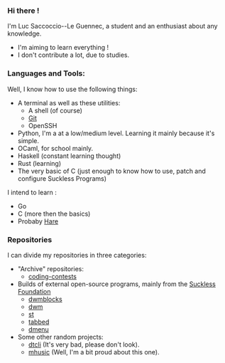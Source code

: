 ### Hi there !

I'm Luc Saccoccio--Le Guennec, a student and an enthusiast about any knowledge.

- I'm aiming to learn everything !
- I don't contribute a lot, due to studies.

### Languages and Tools:

Well, I know how to use the following things:
- A terminal as well as these utilities:
  - A shell (of course)
  - [Git](https://git-scm.com/)
  - OpenSSH
- Python, I'm a at a low/medium level. Learning it mainly because it's simple.
- OCaml, for school mainly.
- Haskell (constant learning thought)
- Rust (learning)
- The very basic of C (just enough to know how to use, patch and configure Suckless Programs)

I intend to learn :
- Go
- C (more then the basics)
- Probaby [Hare](https://harelang.org/)
### Repositories

I can divide my repositories in three categories:
- "Archive" repositories:
  - [coding-contests](https://github.com/Luc-Saccoccio/coding-contests)
- Builds of external open-source programs, mainly from the [Suckless Foundation](https://suckless.org/rocks/)
  - [dwmblocks](https://github.com/Luc-Saccoccio/dwmblocks)
  - [dwm](https://github.com/Luc-Saccoccio/dwm)
  - [st](https://github.com/Luc-Saccoccio/st)
  - [tabbed](https://github.com/Luc-Saccoccio/tabbed)
  - [dmenu](https://github.com/Luc-Saccoccio/dmenu)
- Some other random projects:
  - [dtcli](https://github.com/Luc-Saccoccio/dtcli) (It's very bad, please don't look).
  - [mhusic](https://github.com/Luc-Saccoccio/muhsic) (Well, I'm a bit proud about this one).

